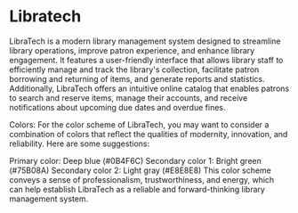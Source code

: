 # Libratech

LibraTech is a modern library management system designed to streamline library operations, improve patron experience, and enhance library engagement. It features a user-friendly interface that allows library staff to efficiently manage and track the library's collection, facilitate patron borrowing and returning of items, and generate reports and statistics. Additionally, LibraTech offers an intuitive online catalog that enables patrons to search and reserve items, manage their accounts, and receive notifications about upcoming due dates and overdue fines.

Colors:
For the color scheme of LibraTech, you may want to consider a combination of colors that reflect the qualities of modernity, innovation, and reliability. Here are some suggestions:

Primary color: Deep blue (#0B4F6C)
Secondary color 1: Bright green (#75B08A)
Secondary color 2: Light gray (#E8E8E8)
This color scheme conveys a sense of professionalism, trustworthiness, and energy, which can help establish LibraTech as a reliable and forward-thinking library management system.
